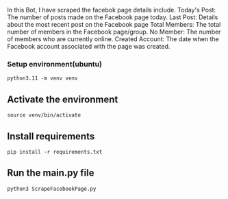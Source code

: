 In this Bot, I have scraped the facebok page details include.
Today's Post: The number of posts made on the Facebook page today.
Last Post: Details about the most recent post on the Facebook page
Total Members: The total number of members in the Facebook page/group.
No Member: The number of members who are currently online.
Created Account: The date when the Facebook account associated with the page was created.

### Setup environment(ubuntu)
```
python3.11 -m venv venv
```
## Activate the environment

```
source venv/bin/activate

```
## Install requirements
```
pip install -r requirements.txt

```
## Run the main.py file

```
python3 ScrapeFacebookPage.py
```


